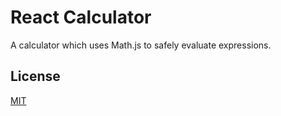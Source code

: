 # React Calculator

A calculator which uses Math.js to safely evaluate expressions. 

## License
[MIT](https://choosealicense.com/licenses/mit/)
